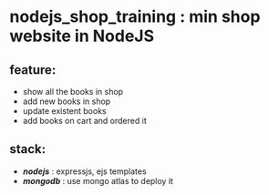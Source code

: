 
# nodejs_shop_training : min shop website in NodeJS

## feature:
  - show all the books in shop
  - add new books in shop
  - update existent books
  - add books on cart and ordered it
  
## stack:
  - ***nodejs*** : expressjs, ejs templates
  - ***mongodb*** : use mongo atlas to deploy it
